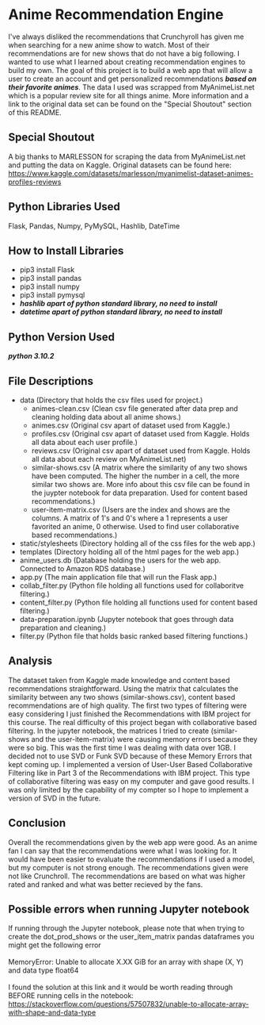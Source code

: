 # Anime Recommendation Engine
I've always disliked the recommendations that Crunchyroll has given me when searching for a new anime show to watch. Most of their recommendations are for new shows that do not have a big following. I wanted to use what I learned about creating recommendation engines to build my own. The goal of this project is to build a web app that will allow a user to create an account and get personalized recommendations ***based on their favorite animes***. The data I used was scrapped from MyAnimeList.net which is a popular review site for all things anime. More information and a link to the original data set can be found on the "Special Shoutout" section of this README.

## Special Shoutout
A big thanks to MARLESSON for scraping the data from MyAnimeList.net and putting the data on Kaggle. Original datasets can be found here: <br>
https://www.kaggle.com/datasets/marlesson/myanimelist-dataset-animes-profiles-reviews

## Python Libraries Used
Flask, Pandas, Numpy, PyMySQL, Hashlib, DateTime

## How to Install Libraries
- pip3 install Flask
- pip3 install pandas
- pip3 install numpy
- pip3 install pymysql
- ***hashlib apart of python standard library, no need to install***
- ***datetime apart of python standard library, no need to install***

## Python Version Used
***python 3.10.2***

## File Descriptions
- data (Directory that holds the csv files used for project.)
  -  animes-clean.csv (Clean csv file generated after data prep and cleaning holding data about all anime shows.)
  -  animes.csv (Original csv apart of dataset used from Kaggle.)
  -  profiles.csv (Original csv apart of dataset used from Kaggle. Holds all data about each user profile.)
  -  reviews.csv (Original csv apart of dataset used from Kaggle. Holds all data about each review on MyAnimeList.net)
  -  similar-shows.csv (A matrix where the similarity of any two shows have been computed. The higher the number in a cell, the more similar two shows are. More info about this csv file can be found in the juypter notebook for data preparation. Used for content based recommendations.)
  -  user-item-matrix.csv (Users are the index and shows are the columns. A matrix of 1's and 0's where a 1 represents a user favorited an anime, 0 otherwise. Used to find user collaborative based recommendations.)
- static/stylesheets (Directory holding all of the css files for the web app.)
- templates (Directory holding all of the html pages for the web app.)
- anime_users.db (Database holding the users for the web app. Connected to Amazon RDS database.)
- app.py (The main application file that will run the Flask app.)
- collab_filter.py (Python file holding all functions used for collaboritve filtering.)
- content_filter.py (Python file holding all functions used for content based filtering.)
- data-preparation.ipynb (Jupyter notebook that goes through data preparation and cleaning.)
- filter.py (Python file that holds basic ranked based filtering functions.)


## Analysis
The dataset taken from Kaggle made knowledge and content based recommendations straightforward. Using the matrix that calculates the similarity between any two shows (similar-shows.csv), content based recommendations are of high quality. The first two types of filtering were easy considering I just finished the Recommendations with IBM project for this course. The real difficulty of this project began with collaborative based filtering. In the jupyter notebook, the matrices I tried to create (similar-shows and the user-item-matrix) were causing memory errors because they were so big. This was the first time I was dealing with data over 1GB. I decided not to use SVD or Funk SVD because of these Memory Errors that kept coming up. I implemented a version of User-User Based Collaborative Filtering like in Part 3 of the Recommendations with IBM project. This type of collaborative filtering was easy on my computer and gave good results. I was only limited by the capability of my compter so I hope to implement a version of SVD in the future.

## Conclusion
Overall the recommendations given by the web app were good. As an anime fan I can say that the recommendations were what I was looking for. It would have been easier to evaluate the recommendations if I used a model, but my computer is not strong enough. The recommendations given were not like Crunchroll. The recommendations are based on what was higher rated and ranked and what was better recieved by the fans.

## Possible errors when running Jupyter notebook
If running through the Jupyter notebook, please note that when trying to create the dot_prod_shows or the user_item_matrix pandas dataframes you might get the following error <br><br>
MemoryError: Unable to allocate X.XX GiB for an array with shape (X, Y) and data type float64 <br><br>
I found the solution at this link and it would be worth reading through BEFORE running cells in the notebook:<br>
https://stackoverflow.com/questions/57507832/unable-to-allocate-array-with-shape-and-data-type
